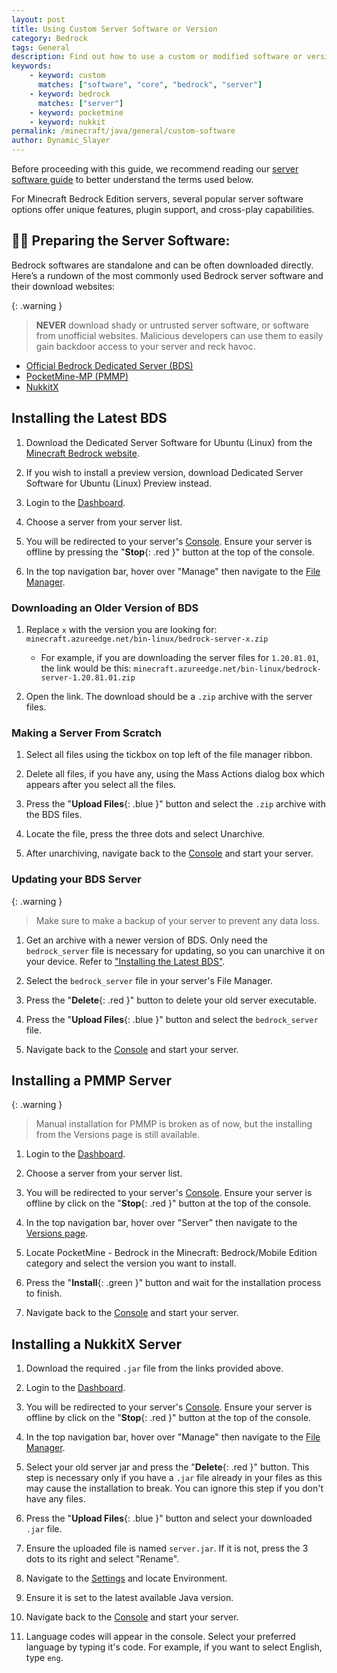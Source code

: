 ```yaml
---
layout: post
title: Using Custom Server Software or Version
category: Bedrock
tags: General
description: Find out how to use a custom or modified software or version not available in the versions list.
keywords:
    - keyword: custom
      matches: ["software", "core", "bedrock", "server"]
    - keyword: bedrock
      matches: ["server"]
    - keyword: pocketmine
    - keyword: nukkit
permalink: /minecraft/java/general/custom-software
author: Dynamic_Slayer
---
```


Before proceeding with this guide, we recommend reading our [server software guide](/minecraft/java/general/server-software) to better understand the terms used below.

For Minecraft Bedrock Edition servers, several popular server software options offer unique features, plugin support, and cross-play capabilities.

## :cook: Preparing the Server Software:

Bedrock softwares are standalone and can be often downloaded directly. Here’s a rundown of the most commonly used Bedrock server software and their download websites:

{: .warning }

> **NEVER** download shady or untrusted server software, or software from unofficial websites. Malicious developers can use them to easily gain backdoor access to your server and reck havoc.

-   [Official Bedrock Dedicated Server (BDS)](https://www.minecraft.net/en-us/download/server/bedrock)
-   [PocketMine-MP (PMMP)](https://github.com/pmmp/PocketMine-MP/releases)
-   [NukkitX](https://ci.opencollab.dev/job/NukkitX/job/Nukkit/job/master)

## Installing the Latest BDS

1. Download the Dedicated Server Software for Ubuntu (Linux) from the [Minecraft Bedrock website](https://www.minecraft.net/en-us/download/server/bedrock).

2. If you wish to install a preview version, download Dedicated Server Software for Ubuntu (Linux) Preview instead.

3. Login to the [Dashboard](https://client.falixnodes.net/).

4. Choose a server from your server list.

5. You will be redirected to your server's [Console](https://client.falixnodes.net/server/console). Ensure your server is offline by pressing the "**Stop**{: .red }" button at the top of the console.

6. In the top navigation bar, hover over "Manage" then navigate to the [File Manager](https://client.falixnodes.net/server/filemanager).

### Downloading an Older Version of BDS

1. Replace `x` with the version you are looking for: `minecraft.azureedge.net/bin-linux/bedrock-server-x.zip`

    - For example, if you are downloading the server files for `1.20.81.01`, the link would be this: `minecraft.azureedge.net/bin-linux/bedrock-server-1.20.81.01.zip`

2. Open the link. The download should be a `.zip` archive with the server files.

### Making a Server From Scratch

1. Select all files using the tickbox on top left of the file manager ribbon.

2. Delete all files, if you have any, using the Mass Actions dialog box which appears after you select all the files.

3. Press the "**Upload Files**{: .blue }" button and select the `.zip` archive with the BDS files.

4. Locate the file, press the three dots and select Unarchive.

5. After unarchiving, navigate back to the [Console](https://client.falixnodes.net/server/console) and start your server.

### Updating your BDS Server

{: .warning }

> Make sure to make a backup of your server to prevent any data loss.

1. Get an archive with a newer version of BDS. Only need the `bedrock_server` file is necessary for updating, so you can unarchive it on your device. Refer to ["Installing the Latest BDS"](#installing-the-latest-bds).

2. Select the `bedrock_server` file in your server's File Manager.

3. Press the "**Delete**{: .red }" button to delete your old server executable.

4. Press the "**Upload Files**{: .blue }" button and select the `bedrock_server` file.

5. Navigate back to the [Console](https://client.falixnodes.net/server/console) and start your server.

## Installing a PMMP Server

{: .warning }

> Manual installation for PMMP is broken as of now, but the installing from the Versions page is still available.

1. Login to the [Dashboard](https://client.falixnodes.net/).

2. Choose a server from your server list.

3. You will be redirected to your server's [Console](https://client.falixnodes.net/server/console). Ensure your server is offline by click on the "**Stop**{: .red }" button at the top of the console.

4. In the top navigation bar, hover over "Server" then navigate to the [Versions page](https://client.falixnodes.net/server/versions).

5. Locate PocketMine - Bedrock in the Minecraft: Bedrock/Mobile Edition category and select the version you want to install.

6. Press the "**Install**{: .green }" button and wait for the installation process to finish.

7. Navigate back to the [Console](https://client.falixnodes.net/server/console) and start your server.

## Installing a NukkitX Server

1. Download the required `.jar` file from the links provided above.

2. Login to the [Dashboard](https://client.falixnodes.net/).

3. You will be redirected to your server's [Console](https://client.falixnodes.net/server/console). Ensure your server is offline by click on the "**Stop**{: .red }" button at the top of the console.

4. In the top navigation bar, hover over "Manage" then navigate to the [File Manager](https://client.falixnodes.net/server/filemanager).

5. Select your old server jar and press the "**Delete**{: .red }" button. This step is necessary only if you have a `.jar` file already in your files as this may cause the installation to break. You can ignore this step if you don't have any files.

6. Press the "**Upload Files**{: .blue }" button and select your downloaded `.jar` file.

7. Ensure the uploaded file is named `server.jar`. If it is not, press the 3 dots to its right and select "Rename".

8. Navigate to the [Settings](https://client.falixnodes.net/server/settings) and locate Environment.

9. Ensure it is set to the latest available Java version.

10. Navigate back to the [Console](https://client.falixnodes.net/server/console) and start your server.

11. Language codes will appear in the console. Select your preferred language by typing it's code. For example, if you want to select English, type `eng`.
